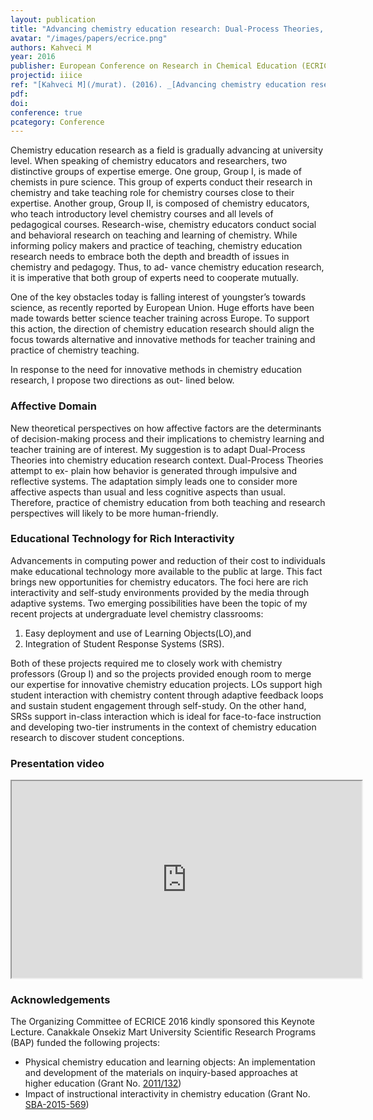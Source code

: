 ```yaml
---
layout: publication
title: "Advancing chemistry education research: Dual-Process Theories, Learning Objects and Student Response Systems (Keynote Lecture)"
avatar: "/images/papers/ecrice.png"
authors: Kahveci M
year: 2016
publisher: European Conference on Research in Chemical Education (ECRICE)
projectid: iiice
ref: "[Kahveci M](/murat). (2016). _[Advancing chemistry education research: Dual-Process Theories, Learning Objects and Student Response Systems](/rol)_ (Keynote Lecture). Paper presented at the European Conference on Research in Chemical Education (ECRICE), Barcelona. September 7 – 10, 2016."
pdf: 
doi:
conference: true
pcategory: Conference
---
```


Chemistry education research as a field is gradually advancing at university level. When speaking of chemistry educators and researchers, two distinctive groups of expertise emerge. One group, Group I, is made of chemists in pure science. This group of experts conduct their research in chemistry and take teaching role for chemistry courses close to their expertise. Another group, Group II, is composed of chemistry educators, who teach introductory level chemistry courses and all levels of pedagogical courses. Research-wise, chemistry educators conduct social and behavioral research on teaching and learning of chemistry. While informing policy makers and practice of teaching, chemistry education research needs to embrace both the depth and breadth of issues in chemistry and pedagogy. Thus, to ad- vance chemistry education research, it is imperative that both group of experts need to cooperate mutually.

One of the key obstacles today is falling interest of youngster’s towards science, as recently reported by European Union. Huge efforts have been made towards better science teacher training across Europe. To support this action, the direction of chemistry education research should align the focus towards alternative and innovative methods for teacher training and practice of chemistry teaching.

In response to the need for innovative methods in chemistry education research, I propose two directions as out- lined below.

### Affective Domain

New theoretical perspectives on how affective factors are the determinants of decision-making process and their implications to chemistry learning and teacher training are of interest. My suggestion is to adapt Dual-Process Theories into chemistry education research context. Dual-Process Theories attempt to ex- plain how behavior is generated through impulsive and reflective systems. The adaptation simply leads one to consider more affective aspects than usual and less cognitive aspects than usual. Therefore, practice of chemistry education from both teaching and research perspectives will likely to be more human-friendly.

### Educational Technology for Rich Interactivity

Advancements in computing power and reduction of their cost to individuals make educational technology more available to the public at large. This fact brings new opportunities for chemistry educators. The foci here are rich interactivity and self-study environments provided by the media through adaptive systems. Two emerging possibilities have been the topic of my recent projects at undergraduate level chemistry classrooms:

  1. Easy deployment and use of Learning Objects(LO),and
  2. Integration of Student Response Systems (SRS).

Both of these projects required me to closely work with chemistry professors (Group I) and so the projects provided enough room to merge our expertise for innovative chemistry education projects. LOs support high student interaction with chemistry content through adaptive feedback loops and sustain student engagement through self-study. On the other hand, SRSs support in-class interaction which is ideal for face-to-face instruction and developing two-tier instruments in the context of chemistry education research to discover student conceptions.

### Presentation video

<iframe width="560" height="315" src="https://www.youtube.com/embed/KxyM3wIwnUc" frameborder="1" allow="accelerometer; autoplay; encrypted-media; gyroscope; picture-in-picture" allowfullscreen></iframe>

### Acknowledgements

The Organizing Committee of ECRICE 2016 kindly sponsored this Keynote Lecture. Canakkale Onsekiz Mart University Scientific Research Programs (BAP) funded the following projects:

 - Physical chemistry education and learning objects: An implementation and development of the materials on inquiry-based approaches at higher education (Grant No. [2011/132](/projects/pchem-lo/))
 - Impact of instructional interactivity in chemistry education (Grant No. [SBA-2015-569](/projects/instructional-interactivity/))
